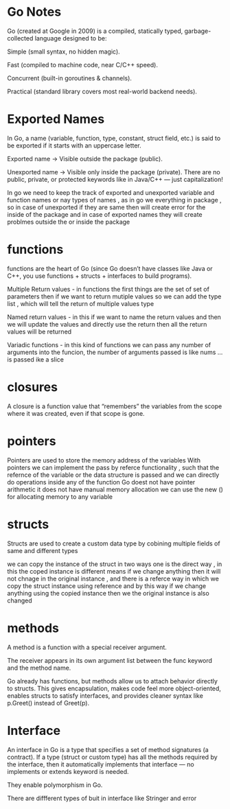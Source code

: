  # Go Notes 

Go (created at Google in 2009) is a compiled, statically typed, garbage-collected language designed to be:

Simple (small syntax, no hidden magic).

Fast (compiled to machine code, near C/C++ speed).

Concurrent (built-in goroutines & channels).

Practical (standard library covers most real-world backend needs).

# Exported Names 

In Go, a name (variable, function, type, constant, struct field, etc.) is said to be exported if it starts with an uppercase letter.

Exported name → Visible outside the package (public).

Unexported name → Visible only inside the package (private).
There are no public, private, or protected keywords like in Java/C++ — just capitalization!

In go we need to keep the track of exported and unexported variable and function names or nay types of names , as in go we everything in  package , so in case of unexported if they are same then will create error for the inside of the package and in case of exported names they will create problmes outside the or inside the package 

# functions 

functions are the heart of Go (since Go doesn’t have classes like Java or C++, you use functions + structs + interfaces to build programs).

Multiple Return values - in functions the first things are the set of set of parameters then if we want to return mutiple values so we can add the type list , which will tell the return of multiple values type 

Named return values - in this if we want to name the return values and then we will update the values and directly  use the return then all the return values will be returned 

Variadic functions - in this kind of functions we can pass any number of arguments into the funcion, the number of arguments passed is like nums ... is passed ike a slice 

# closures 

A closure is a function value that “remembers” the variables from the scope where it was created, even if that scope is gone.


# pointers

Pointers are used to store the memory address of the variables 
With pointers we can implement the pass by referce functionality , such that the refernce of the variable or the data structure is passed and we can directly do operations inside any of the function 
Go doest not have pointer arithmetic 
it does not have manual memory allocation 
we can use the new () for allocating memory to any variable 

# structs 

Structs are used to create  a custom data type by cobining multiple fields of same and different types 

we can copy the instance of the struct in two ways one is the direct way , in this the coped instance is different means if we change anything then it will not chnage in the original instance , and there is a referce way in which we copy the struct instance using reference and by this way if we change anything using the copied instance then we the original instance is also changed 

# methods

A method is a function with a special receiver argument.

The receiver appears in its own argument list between the func keyword and the method name.

Go already has functions, but methods allow us to attach behavior directly to structs. This gives encapsulation, makes code feel more object-oriented, enables structs to satisfy interfaces, and provides cleaner syntax like p.Greet() instead of Greet(p).

# Interface 

An interface in Go is a type that specifies a set of method signatures (a contract).
If a type (struct or custom type) has all the methods required by the interface, then it automatically implements that interface — no implements or extends keyword is needed.

They enable polymorphism in Go.

There are diffferent types of buit in interface like Stringer and error


